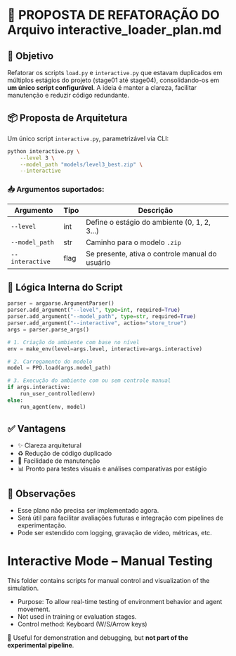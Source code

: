 # 📄 PROPOSTA DE REFATORAÇÃO DO Arquivo interactive_loader_plan.md

## 🎯 Objetivo
Refatorar os scripts `load.py` e `interactive.py` que estavam duplicados em múltiplos estágios do projeto (stage01 até stage04), consolidando-os em **um único script configurável**. A ideia é manter a clareza, facilitar manutenção e reduzir código redundante.

## 📦 Proposta de Arquitetura
Um único script `interactive.py`, parametrizável via CLI:

```bash
python interactive.py \
    --level 3 \
    --model_path "models/level3_best.zip" \
    --interactive
```

### 📥 Argumentos suportados:
| Argumento         | Tipo     | Descrição                                           |
|------------------|----------|----------------------------------------------------|
| `--level`        | int      | Define o estágio do ambiente (0, 1, 2, 3...)       |
| `--model_path`   | str      | Caminho para o modelo `.zip`                       |
| `--interactive`  | flag     | Se presente, ativa o controle manual do usuário    |


## 🔧 Lógica Interna do Script

```python
parser = argparse.ArgumentParser()
parser.add_argument("--level", type=int, required=True)
parser.add_argument("--model_path", type=str, required=True)
parser.add_argument("--interactive", action="store_true")
args = parser.parse_args()

# 1. Criação do ambiente com base no nível
env = make_env(level=args.level, interactive=args.interactive)

# 2. Carregamento do modelo
model = PPO.load(args.model_path)

# 3. Execução do ambiente com ou sem controle manual
if args.interactive:
    run_user_controlled(env)
else:
    run_agent(env, model)
```

## ✅ Vantagens
- ✨ Clareza arquitetural
- ♻️ Redução de código duplicado
- 🔄 Facilidade de manutenção
- 📊 Pronto para testes visuais e análises comparativas por estágio

## 📌 Observações
- Esse plano não precisa ser implementado agora.
- Será útil para facilitar avaliações futuras e integração com pipelines de experimentação.
- Pode ser estendido com logging, gravação de vídeo, métricas, etc.




# Interactive Mode – Manual Testing

This folder contains scripts for manual control and visualization of the simulation.

- Purpose: To allow real-time testing of environment behavior and agent movement.
- Not used in training or evaluation stages.
- Control method: Keyboard (W/S/Arrow keys)

🧪 Useful for demonstration and debugging, but **not part of the experimental pipeline**.



